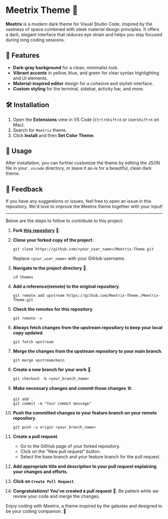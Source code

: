 # Meetrix Theme 🌌

**Meetrix** is a modern dark theme for Visual Studio Code, inspired by the vastness of space combined with sleek material design principles. It offers a dark, elegant interface that reduces eye strain and helps you stay focused during long coding sessions.

## 🎨 Features
- **Dark-gray background** for a clean, minimalist look.
- **Vibrant accents** in yellow, blue, and green for clear syntax highlighting and UI elements.
- **Material-inspired editor** design for a cohesive and stylish interface.
- **Custom styling** for the terminal, sidebar, activity bar, and more.

## 🛠 Installation
1. Open the **Extensions** view in VS Code (`Ctrl+Shift+X` or `Cmd+Shift+X` on Mac).
2. Search for `Meetrix` theme.
3. Click **Install** and then **Set Color Theme**.

## 🚀 Usage
After installation, you can further customize the theme by editing the JSON file in your `.vscode` directory, or leave it as-is for a beautiful, clean dark theme.

## 💬 Feedback
If you have any suggestions or issues, feel free to open an issue in this repository. We'd love to improve the Meetrix theme together with your input!

---

Below are the steps to follow to contribute to this project:

1. **Fork [this repository](https://github.com/MeetTak/Meetrix-Theme.git)** 🍴.

2. **Clone your forked copy of the project**.
   ```shell
   git clone https://github.com/<your_user_name>/Meetrix-Theme.git
   ```
   Replace `<your_user_name>` with your GitHub username.

3. **Navigate to the project directory** 📁.
   ```shell
   cd themes
   ```

4. **Add a reference(remote) to the original repository**.
   ```shell
   git remote add upstream https://github.com/Meetrix-Theme./Meetrix-Theme.git
   ```

5. **Check the remotes for this repository**.
   ```shell
   git remote -v
   ```

6. **Always fetch changes from the upstream repository to keep your local copy updated**.
   ```shell
   git fetch upstream
   ```

7. **Merge the changes from the upstream repository to your main branch**.
   ```shell
   git merge upstream/main
   ```

8. **Create a new branch for your work** 🌿.
   ```shell
   git checkout -b <your_branch_name>
   ```

9. **Make necessary changes and commit those changes** 🛠️.
   ```shell
   git add .
   git commit -m "Your commit message"
   ```

10. **Push the committed changes to your feature branch on your remote repository**.
    ```shell
    git push -u origin <your_branch_name>
    ```

11. **Create a pull request**.
    - Go to the GitHub page of your forked repository.
    - Click on the "New pull request" button.
    - Select the base branch and your feature branch for the pull request.

12. **Add appropriate title and description to your pull request explaining your changes and efforts**.

13. **Click on `Create Pull Request`**.

14. **Congratulations! You've created a pull request** 🎉. Be patient while we review your code and merge the changes.

Enjoy coding with Meetrix, a theme inspired by the galaxies and designed to be your coding companion. 🌠
